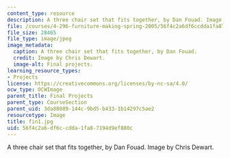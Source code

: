 ```yaml
---
content_type: resource
description: A three chair set that fits together, by Dan Fouad. Image by Chris Dewart.
file: /courses/4-296-furniture-making-spring-2005/56f4c2a6df6ccdda1fa87194d9ef880c_fin1.jpg
file_size: 28465
file_type: image/jpeg
image_metadata:
  caption: A three chair set that fits together, by Dan Fouad.
  credit: Image by Chris Dewart.
  image-alt: Final projects.
learning_resource_types:
- Projects
license: https://creativecommons.org/licenses/by-nc-sa/4.0/
ocw_type: OCWImage
parent_title: Final Projects
parent_type: CourseSection
parent_uid: 3da88089-144c-9bd5-b433-1b14297c5ae2
resourcetype: Image
title: fin1.jpg
uid: 56f4c2a6-df6c-cdda-1fa8-7194d9ef880c
---
```

A three chair set that fits together, by Dan Fouad. Image by Chris Dewart.